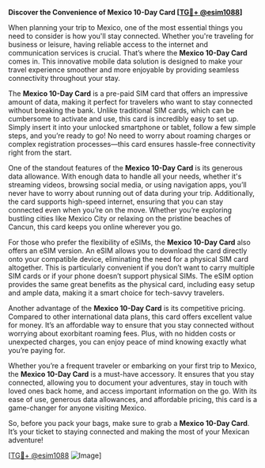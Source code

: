 **Discover the Convenience of Mexico 10-Day Card [[TG💪+ @esim1088](https://t.me/s/esim1088)]**

When planning your trip to Mexico, one of the most essential things you need to consider is how you'll stay connected. Whether you're traveling for business or leisure, having reliable access to the internet and communication services is crucial. That’s where the **Mexico 10-Day Card** comes in. This innovative mobile data solution is designed to make your travel experience smoother and more enjoyable by providing seamless connectivity throughout your stay.

The **Mexico 10-Day Card** is a pre-paid SIM card that offers an impressive amount of data, making it perfect for travelers who want to stay connected without breaking the bank. Unlike traditional SIM cards, which can be cumbersome to activate and use, this card is incredibly easy to set up. Simply insert it into your unlocked smartphone or tablet, follow a few simple steps, and you’re ready to go! No need to worry about roaming charges or complex registration processes—this card ensures hassle-free connectivity right from the start.

One of the standout features of the **Mexico 10-Day Card** is its generous data allowance. With enough data to handle all your needs, whether it's streaming videos, browsing social media, or using navigation apps, you’ll never have to worry about running out of data during your trip. Additionally, the card supports high-speed internet, ensuring that you can stay connected even when you’re on the move. Whether you’re exploring bustling cities like Mexico City or relaxing on the pristine beaches of Cancun, this card keeps you online wherever you go.

For those who prefer the flexibility of eSIMs, the **Mexico 10-Day Card** also offers an eSIM version. An eSIM allows you to download the card directly onto your compatible device, eliminating the need for a physical SIM card altogether. This is particularly convenient if you don’t want to carry multiple SIM cards or if your phone doesn’t support physical SIMs. The eSIM option provides the same great benefits as the physical card, including easy setup and ample data, making it a smart choice for tech-savvy travelers.

Another advantage of the **Mexico 10-Day Card** is its competitive pricing. Compared to other international data plans, this card offers excellent value for money. It’s an affordable way to ensure that you stay connected without worrying about exorbitant roaming fees. Plus, with no hidden costs or unexpected charges, you can enjoy peace of mind knowing exactly what you’re paying for.

Whether you’re a frequent traveler or embarking on your first trip to Mexico, the **Mexico 10-Day Card** is a must-have accessory. It ensures that you stay connected, allowing you to document your adventures, stay in touch with loved ones back home, and access important information on the go. With its ease of use, generous data allowances, and affordable pricing, this card is a game-changer for anyone visiting Mexico.

So, before you pack your bags, make sure to grab a **Mexico 10-Day Card**. It’s your ticket to staying connected and making the most of your Mexican adventure! 

[[TG💪+ @esim1088](https://t.me/s/esim1088) ![Image](https://i.postimg.cc/Y0z9fWf4/image.png)]